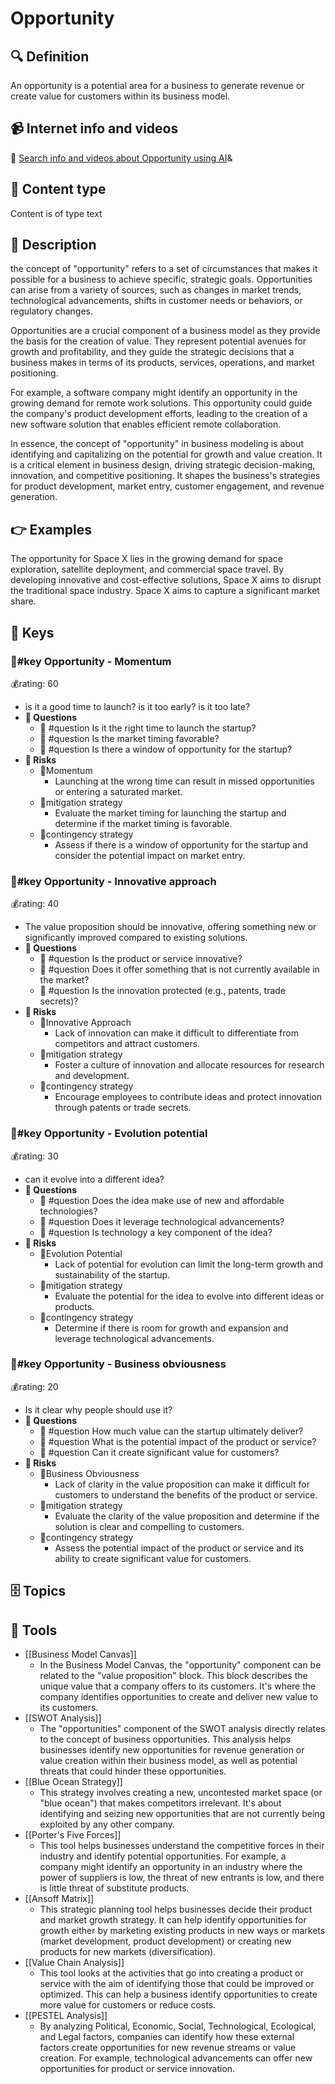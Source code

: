 
# Opportunity


## 🔍 Definition
An opportunity is a potential area for a business to generate revenue or create value for customers within its business model.


## 📹 Internet info and videos
🤖 [Search info and videos about Opportunity using AI](https://www.perplexity.ai/search?q=videos+about+Opportunity:+An+opportunity+is+a+potential+area+for+a+business+to+generate+revenue+or+create+value+for+customers+within+its+business+model.
)&

## 📰 Content type 
Content is of type text

## 📖 Description
the concept of "opportunity" refers to a set of circumstances that makes it possible for a business to achieve specific, strategic goals. Opportunities can arise from a variety of sources, such as changes in market trends, technological advancements, shifts in customer needs or behaviors, or regulatory changes. 

Opportunities are a crucial component of a business model as they provide the basis for the creation of value. They represent potential avenues for growth and profitability, and they guide the strategic decisions that a business makes in terms of its products, services, operations, and market positioning. 

For example, a software company might identify an opportunity in the growing demand for remote work solutions. This opportunity could guide the company's product development efforts, leading to the creation of a new software solution that enables efficient remote collaboration. 

In essence, the concept of "opportunity" in business modeling is about identifying and capitalizing on the potential for growth and value creation. It is a critical element in business design, driving strategic decision-making, innovation, and competitive positioning. It shapes the business's strategies for product development, market entry, customer engagement, and revenue generation.

## 👉 Examples

The opportunity for Space X lies in the growing demand for space exploration, satellite deployment, and commercial space travel. By developing innovative and cost-effective solutions, Space X aims to disrupt the traditional space industry. Space X aims to capture a significant market share.

## 🔑 Keys

### 🔑#key Opportunity - Momentum

💰rating: 60
- is it a good time to launch? is it too early? is it too late?
- **💭 Questions**
  - 💭 #question Is it the right time to launch the startup?
  - 💭 #question Is the market timing favorable?
  - 💭 #question Is there a window of opportunity for the startup?
- **🚨 Risks**
  - 🚨Momentum
    - Launching at the wrong time can result in missed opportunities or entering a saturated market.
  - 🚨mitigation strategy
    - Evaluate the market timing for launching the startup and determine if the market timing is favorable.
  - 🚨contingency strategy
    - Assess if there is a window of opportunity for the startup and consider the potential impact on market entry.


### 🔑#key Opportunity - Innovative approach

💰rating: 40
- The value proposition should be innovative, offering something new or significantly improved compared to existing solutions.
- **💭 Questions**
  - 💭 #question Is the product or service innovative?
  - 💭 #question Does it offer something that is not currently available in the market?
  - 💭 #question Is the innovation protected (e.g., patents, trade secrets)?
- **🚨 Risks**
  - 🚨Innovative Approach
    - Lack of innovation can make it difficult to differentiate from competitors and attract customers.
  - 🚨mitigation strategy
    - Foster a culture of innovation and allocate resources for research and development.
  - 🚨contingency strategy
    - Encourage employees to contribute ideas and protect innovation through patents or trade secrets.


### 🔑#key Opportunity - Evolution potential

💰rating: 30
- can it evolve into a different idea?
- **💭 Questions**
  - 💭 #question Does the idea make use of new and affordable technologies?
  - 💭 #question Does it leverage technological advancements?
  - 💭 #question Is technology a key component of the idea?
- **🚨 Risks**
  - 🚨Evolution Potential
    - Lack of potential for evolution can limit the long-term growth and sustainability of the startup.
  - 🚨mitigation strategy
    - Evaluate the potential for the idea to evolve into different ideas or products.
  - 🚨contingency strategy
    - Determine if there is room for growth and expansion and leverage technological advancements.


### 🔑#key Opportunity - Business obviousness

💰rating: 20
- Is it clear why people should use it?
- **💭 Questions**
  - 💭 #question How much value can the startup ultimately deliver?
  - 💭 #question What is the potential impact of the product or service?
  - 💭 #question Can it create significant value for customers?
- **🚨 Risks**
  - 🚨Business Obviousness
    - Lack of clarity in the value proposition can make it difficult for customers to understand the benefits of the product or service.
  - 🚨mitigation strategy
    - Evaluate the clarity of the value proposition and determine if the solution is clear and compelling to customers.
  - 🚨contingency strategy
    - Assess the potential impact of the product or service and its ability to create significant value for customers.



## 🗄️ Topics


## 🧰 Tools
- [[Business Model Canvas]]
  - In the Business Model Canvas, the "opportunity" component can be related to the "value proposition" block. This block describes the unique value that a company offers to its customers. It's where the company identifies opportunities to create and deliver new value to its customers. 
- [[SWOT Analysis]]
  - The "opportunities" component of the SWOT analysis directly relates to the concept of business opportunities. This analysis helps businesses identify new opportunities for revenue generation or value creation within their business model, as well as potential threats that could hinder these opportunities.
- [[Blue Ocean Strategy]]
  - This strategy involves creating a new, uncontested market space (or "blue ocean") that makes competitors irrelevant. It's about identifying and seizing new opportunities that are not currently being exploited by any other company. 
- [[Porter's Five Forces]]
  - This tool helps businesses understand the competitive forces in their industry and identify potential opportunities. For example, a company might identify an opportunity in an industry where the power of suppliers is low, the threat of new entrants is low, and there is little threat of substitute products.
- [[Ansoff Matrix]]
  - This strategic planning tool helps businesses decide their product and market growth strategy. It can help identify opportunities for growth either by marketing existing products in new ways or markets (market development, product development) or creating new products for new markets (diversification).
- [[Value Chain Analysis]]
  - This tool looks at the activities that go into creating a product or service with the aim of identifying those that could be improved or optimized. This can help a business identify opportunities to create more value for customers or reduce costs.
- [[PESTEL Analysis]]
  - By analyzing Political, Economic, Social, Technological, Ecological, and Legal factors, companies can identify how these external factors create opportunities for new revenue streams or value creation. For example, technological advancements can offer new opportunities for product or service innovation.
